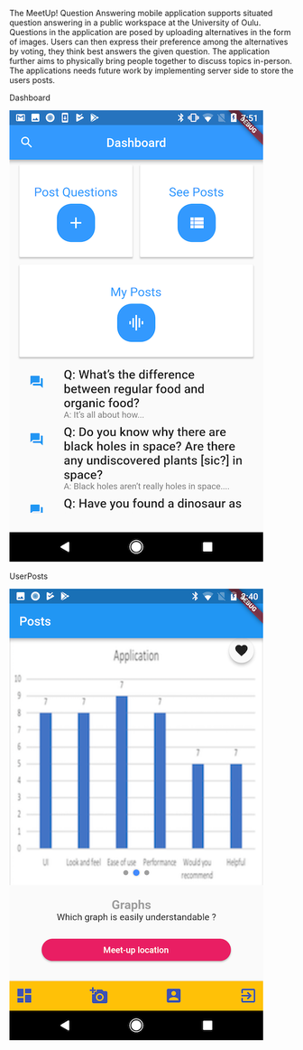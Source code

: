 The MeetUp! Question Answering mobile application supports situated question answering in a public workspace at the
University of Oulu. Questions in the application are posed by uploading alternatives in the form of images. Users can
then express their preference among the alternatives by voting, they think best answers the given question.
The application further aims to physically bring people together to discuss topics in-person. The applications needs
future work by implementing server side to store the users posts.

Dashboard


![](image1.png)


UserPosts

![](image2.png)



